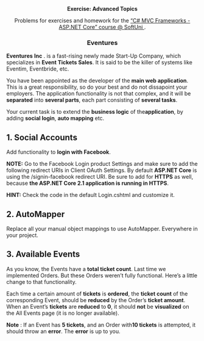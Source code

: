 <p align="center">
    <strong>Exercise: Advanced Topics</strong>
</p>
<p align="center">
    Problems for exercises and homework for the
    <a
        href="https://softuni.bg/trainings/2197/csharp-mvc-frameworks-asp-net-core-november-2018"
    >
        “C# MVC Frameworks - ASP.NET Core” course @ SoftUni
    </a>
    .
</p>
<h3 align="center">
    Eventures
</h3>
<p>
    <strong>Eventures</strong>
    <strong>Inc</strong>
. is a fast-rising newly made Start-Up Company, which specializes in    <strong>Event Tickets Sales</strong>. It is said to be the killer of
    systems like Eventim, Eventbride, etc.
</p>
<p>
You have been appointed as the developer of the    <strong>main web application</strong>. This is a great responsibility, so
    do your best and do not dissapoint your employers. The application
functionality is not that complex, and it will be    <strong>separated</strong> into <strong>several parts</strong>, each part
    consisting of <strong>several tasks</strong>.
</p>
<p>
Your current task is to extend the <strong>business logic</strong> of the<strong>application</strong>, by adding <strong>social login</strong>,    <strong> auto mapping</strong> etc.
</p>
<h2>
    1. Social Accounts
</h2>
<p>
    Add functionality to <strong>login with Facebook</strong>.
</p>
<p>
    <strong></strong>
</p>
<p>
    <strong></strong>
</p>
<p>
    <strong>NOTE:</strong>
    Go to the Facebook Login product Settings and make sure to add the
following redirect URIs in Client OAuth Settings. By default    <strong>ASP.NET Core</strong> is using the /signin-facebook redirect URI.
Be sure to add for <strong>HTTPS</strong> as well, because    <strong>the ASP.NET Core 2.1 application is running in HTTPS</strong>.
</p>
<p>
    <strong>HINT:</strong>
    Check the code in the default Login.cshtml and customize it.
</p>
<h2>
    2. AutoMapper
</h2>
<p>
    Replace all your manual object mappings to use AutoMapper. Everywhere in
    your project.
</p>
<h2>
    3. Available Events
</h2>
<p>
    As you know, the Events have a <strong>total ticket count</strong>. Last
    time we implemented Orders. But these Orders weren’t fully functional.
    Here’s a little change to that functionality.
</p>
<p>
Each time a certain amount of <strong>tickets</strong> is    <strong>ordered</strong>, the <strong>ticket count</strong> of the
corresponding Event, should be <strong>reduced</strong> by the Order’s    <strong>ticket amount</strong>. When an Event’s <strong>tickets</strong>
are <strong>reduced</strong> to<strong> 0</strong>, it should    <strong>not</strong> be <strong>visualized</strong> on the All Events page
    (it is no longer available).
</p>
<p>
    <strong>Note</strong>
: If an Event has <strong>5 tickets</strong>, and an Order with<strong>10 tickets</strong> is attempted, it should throw an    <strong>error</strong>. The <strong>error</strong> is up to you.
</p>